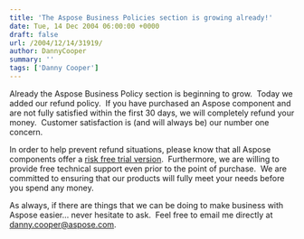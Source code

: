 ```yaml
---
title: 'The Aspose Business Policies section is growing already!'
date: Tue, 14 Dec 2004 06:00:00 +0000
draft: false
url: /2004/12/14/31919/
author: DannyCooper
summary: ''
tags: ['Danny Cooper']
---
```


Already the Aspose Business Policy section is beginning to grow.  Today we added our refund policy.  If you have purchased an Aspose component and are not fully satisfied within the first 30 days, we will completely refund your money.  Customer satisfaction is (and will always be) our number one concern.

In order to help prevent refund situations, please know that all Aspose components offer a [risk free trial version][1].  Furthermore, we are willing to provide free technical support even prior to the point of purchase.  We are committed to ensuring that our products will fully meet your needs before you spend any money.

As always, if there are things that we can be doing to make business with Aspose easier… never hesitate to ask.  Feel free to email me directly at [danny.cooper@aspose.com][2].




[1]: https://downloads.aspose.com/total
[2]: mailto:danny.cooper@aspose.com



